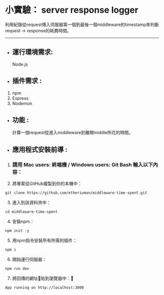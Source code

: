 # 小實驗： server response logger
  利用紀錄從request傳入伺服器第一個到最後一個middleware的timestamp來判斷request -> response的耗費時間。

---
- ## 運行環境需求:
  Node.js

- ## 插件需求 :
1. npm
2. Express
3. Nodemon

- ## 功能 :
  計算一個request從進入middleware到離開middle所花的時間。

- ## 應用程式安裝前導 :
1. ### 請用 Mac users: 終端機 / Windows users: Git Bash 輸入以下內容：

2. 將專案從GitHub複製到你的本機中：
```
git clone https://github.com/etheriuman/middleware-time-spent.git
```
3. 進入到該資料夾中：
```
cd middleware-time-spent
```
4. 安裝npm：
```
npm init -y
```
5. 用npm指令安裝所有所需的插件：
```
npm i
```
6. 開始運行伺服器：
```
npm run dev
```
7. 將回傳的網址貼到瀏覽器中：
```
App running on http://localhost:3000
```